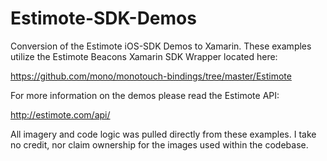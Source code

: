 Estimote-SDK-Demos
==================

Conversion of the Estimote iOS-SDK Demos to Xamarin. These examples utilize the Estimote Beacons Xamarin SDK Wrapper located here:

https://github.com/mono/monotouch-bindings/tree/master/Estimote

For more information on the demos please read the Estimote API:

http://estimote.com/api/

All imagery and code logic was pulled directly from these examples. I take no credit, nor claim ownership for the images used within the codebase.